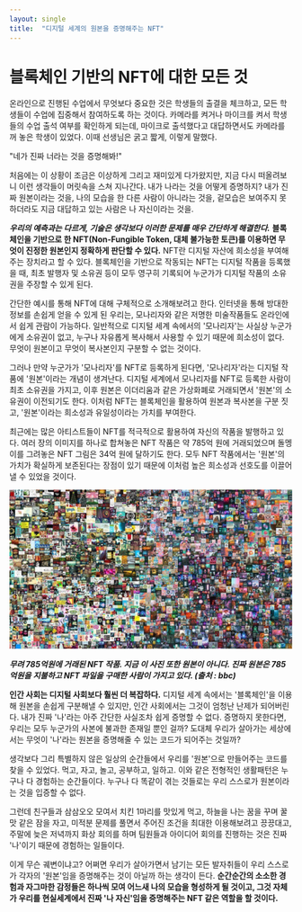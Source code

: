 ```yaml
---
layout: single
title:  "디지털 세계의 원본을 증명해주는 NFT"
---
```


# 블록체인 기반의 NFT에 대한 모든 것


온라인으로 진행된 수업에서 무엇보다 중요한 것은 학생들의 출결을 체크하고, 모든 학생들이 수업에 집중해서 참여하도록 하는 것이다. 카메라를 켜거나 마이크를 켜서 학생들의 수업 출석 여부를 확인하게 되는데, 마이크로 출석했다고 대답하면서도 카메라를 꺼 놓은 학생이 있었다. 이때 선생님은 굵고 짧게, 이렇게 말했다.

"네가 진짜 너라는 것을 증명해봐!"

처음에는 이 상황이 조금은 이상하게 그리고 재미있게 다가왔지만, 지금 다시 떠올려보니 이런 생각들이 머릿속을 스쳐 지나간다.
내가 나라는 것을 어떻게 증명하지? 내가 진짜 원본이라는 것을, 나의 모습을 한 다른 사람이 아니라는 것을, 겉모습은 보여주지 못하더라도 지금 대답하고 있는 사람은 나 자신이라는 것을.


***우리의 예측과는 다르게, 기술은 생각보다 이러한 문제를 매우 간단하게 해결한다.***
**블록체인을 기반으로 한 NFT(Non-Fungible Token, 대체 불가능한 토큰)를 이용하면 무엇이 진정한 원본인지 정확하게 판단할 수 있다.**
NFT란 디지털 자산에 희소성을 부여해주는 장치라고 할 수 있다. 블록체인을 기반으로 작동되는 NFT는 디지털 작품을 등록했을 때, 최초 발행자 및 소유권 등이 모두 영구히 기록되어 누군가가 디지털 작품의 소유권을 주장할 수 있게 된다.

간단한 예시를 통해 NFT에 대해 구체적으로 소개해보려고 한다.
인터넷을 통해 방대한 정보를 손쉽게 얻을 수 있게 된 우리는, 모나리자와 같은 저명한 미술작품들도 온라인에서 쉽게 관람이 가능하다. 일반적으로 디지털 세계 속에서의 '모나리자'는 사실상 누군가에게 소유권이 없고, 누구나 자유롭게 복사해서 사용할 수 있기 때문에 희소성이 없다. 무엇이 원본이고 무엇이 복사본인지 구분할 수 없는 것이다.

그러나 만약 누군가가 '모나리자'를 NFT로 등록하게 된다면, '모나리자'라는 디지털 작품에 '원본'이라는 개념이 생겨난다. 디지털 세계에서 모나리자를 NFT로 등록한 사람이 최초 소유권을 가지고, 이후 원본은 이더리움과 같은 가상화폐로 거래되면서 '원본'의 소유권이 이전되기도 한다. 이처럼 NFT는 블록체인을 활용하여 원본과 복사본을 구분 짓고, '원본'이라는 희소성과 유일성이라는 가치를 부여한다.

최근에는 많은 아티스트들이 NFT를 적극적으로 활용하여 자신의 작품을 발행하고 있다. 여러 장의 이미지를 하나로 합쳐놓은 NFT 작품은 약 785억 원에 거래되었으며 돌멩이를 그려놓은 NFT 그림은 34억 원에 달하기도 한다. 모두 NFT 작품에서는 '원본'의 가치가 확실하게 보존된다는 장점이 있기 때문에 이처럼 높은 희소성과 선호도를 이끌어 낼 수 있었을 것이다.

![nft](/assets/images/nft.PNG)

***무려 785억원에 거래된 NFT 작품. 지금 이 사진 또한 원본이 아니다. 진짜 원본은 785억원을 지불하고 NFT 파일을 구매한 사람이 가지고 있다. (출처 : bbc)***


**인간 사회는 디지털 사회보다 훨씬 더 복잡하다.**
디지털 세계 속에서는 '블록체인'을 이용해 원본을 손쉽게 구분해낼 수 있지만, 인간 사회에서는 그것이 엄청난 난제가 되어버린다.
내가 진짜 '나'라는 아주 간단한 사실조차 쉽게 증명할 수 없다. 증명하지 못한다면, 우리는 모두 누군가의 사본에 불과한 존재일 뿐인 걸까? 도대체 우리가 살아가는 세상에서는 무엇이 '나'라는 원본을 증명해줄 수 있는 코드가 되어주는 것일까?

생각보다 그리 특별하지 않은 일상의 순간들에서 우리를 '원본'으로 만들어주는 코드를 찾을 수 있었다.
먹고, 자고, 놀고, 공부하고, 일하고. 이와 같은 전형적인 생활패턴은 누구나 다 경험하는 순간들이다. 누구나 다 똑같이 겪는 것들로는 우리 스스로가 원본이라는 것을 입증할 수 없다.

그런데 친구들과 삼삼오오 모여서 치킨 1마리를 맛있게 먹고, 하늘을 나는 꿈을 꾸며 꿀맛 같은 잠을 자고, 미적분 문제를 풀면서 주어진 조건을 최대한 이용해보려고 끙끙대고, 주말에 늦은 저녁까지 화상 회의를 하며 팀원들과 아이디어 회의를 진행하는 것은 진짜 '나'이기 때문에 경험하는 일들이다.

이게 무슨 궤변이냐고? 어쩌면 우리가 살아가면서 남기는 모든 발자취들이 우리 스스로가 각자의 '원본'임을 증명해주는 것이 아닐까 하는 생각이 든다. 
**순간순간의 소소한 경험과 자그마한 감정들은 하나씩 모여 어느새 나의 모습을 형성하게 될 것이고, 그것 자체가 우리를 현실세계에서 진짜 '나 자신'임을 증명해주는 NFT 같은 역할을 할 것이다.**
